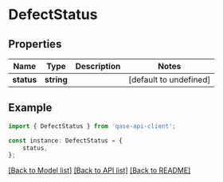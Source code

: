 # DefectStatus


## Properties

Name | Type | Description | Notes
------------ | ------------- | ------------- | -------------
**status** | **string** |  | [default to undefined]

## Example

```typescript
import { DefectStatus } from 'qase-api-client';

const instance: DefectStatus = {
    status,
};
```

[[Back to Model list]](../README.md#documentation-for-models) [[Back to API list]](../README.md#documentation-for-api-endpoints) [[Back to README]](../README.md)
